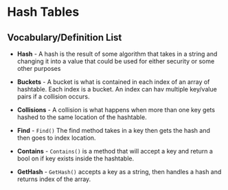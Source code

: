 # Hash Tables 

## Vocabulary/Definition List 

- **Hash** - A hash is the result of some algorithm that takes in a string and changing it into a value that could be used for either security or some other purposes
- **Buckets** - A bucket is what is contained in each index of an array of hashtable. Each index is a bucket. An index can hav multiple key/value pairs if a collision occurs.
- **Collisions** - A collision is what happens when more than one key gets hashed to the same location of the hashtable.

- **Find** - `Find()` The find method takes in a key then gets the hash and then goes to index location.

- **Contains** - `Contains()` is a method that will accept a key and return a bool on if key exists inside the hashtable. 

- **GetHash** - `GetHash()` accepts a key as a string, then handles a hash and returns index of the array. 

